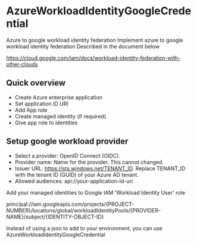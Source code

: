 # AzureWorkloadIdentityGoogleCredential
Azure to google workload identity federation
Implement azure to google workload identity federation 
Described in the document below

https://cloud.google.com/iam/docs/workload-identity-federation-with-other-clouds
## Quick overview
- Create Azure enterprise application
- Set application ID URI
- Add App role 
- Create managed identity (if required)
- Give app role to identities

## Setup google workload provider

- Select a provider: OpenID Connect (OIDC).
- Provider name: Name for the provider. This cannot changed.
- Issuer URL: https://sts.windows.net/TENANT_ID. Replace TENANT_ID with the tenant ID (GUID) of your Azure AD tenant.
- Allowed audiences: api://your-application-id-uri

Add your managed identities to Google IAM 'Workload Identity User' role

principal://iam.googleapis.com/projects/{PROJECT-NUMBER}/locations/global/workloadIdentityPools/{PROVIDER-NAME}/subject/{IDENTITY-OBJECT-ID}

Instead of using a json to add to your environment, you can use AzureWorkloadIdentityGoogleCredential
